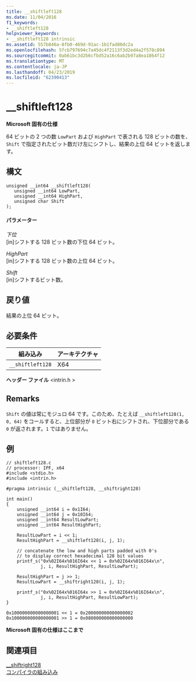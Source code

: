 ```yaml
---
title: __shiftleft128
ms.date: 11/04/2016
f1_keywords:
- __shiftleft128
helpviewer_keywords:
- __shiftleft128 intrinsic
ms.assetid: 557b846a-8fb0-469d-91ac-1b1fad80dc2a
ms.openlocfilehash: 5fcb797694c7a45dc4f2113f3d2ed4a2f578c894
ms.sourcegitcommit: 0ab61bc3d2b6cfbd52a16c6ab2b97a8ea1864f12
ms.translationtype: MT
ms.contentlocale: ja-JP
ms.lasthandoff: 04/23/2019
ms.locfileid: "62390413"
---
```

# <a name="shiftleft128"></a>__shiftleft128

**Microsoft 固有の仕様**

64 ビットの 2 つの数 `LowPart` および `HighPart` で表される 128 ビットの数を、`Shift` で指定されたビット数だけ左にシフトし、結果の上位 64 ビットを返します。

## <a name="syntax"></a>構文

```
unsigned __int64 __shiftleft128(
   unsigned __int64 LowPart,
   unsigned __int64 HighPart,
   unsigned char Shift
);
```

#### <a name="parameters"></a>パラメーター

*下位*<br/>
[in]シフトする 128 ビット数の下位 64 ビット。

*HighPart*<br/>
[in]シフトする 128 ビット数の上位 64 ビット。

*Shift*<br/>
[in]シフトするビット数。

## <a name="return-value"></a>戻り値

結果の上位 64 ビット。

## <a name="requirements"></a>必要条件

|組み込み|アーキテクチャ|
|---------------|------------------|
|`__shiftleft128`|X64|

**ヘッダー ファイル** \<intrin.h >

## <a name="remarks"></a>Remarks

`Shift` の値は常にモジュロ 64 です。このため、たとえば `__shiftleft128(1, 0, 64)` をコールすると、上位部分が `0` ビット右にシフトされ、下位部分である `0` が返されます。`1` ではありません。

## <a name="example"></a>例

```
// shiftleft128.c
// processor: IPF, x64
#include <stdio.h>
#include <intrin.h>

#pragma intrinsic (__shiftleft128, __shiftright128)

int main()
{
    unsigned __int64 i = 0x1I64;
    unsigned __int64 j = 0x10I64;
    unsigned __int64 ResultLowPart;
    unsigned __int64 ResultHighPart;

    ResultLowPart = i << 1;
    ResultHighPart = __shiftleft128(i, j, 1);

    // concatenate the low and high parts padded with 0's
    // to display correct hexadecimal 128 bit values
    printf_s("0x%02I64x%016I64x << 1 = 0x%02I64x%016I64x\n",
             j, i, ResultHighPart, ResultLowPart);

    ResultHighPart = j >> 1;
    ResultLowPart = __shiftright128(i, j, 1);

    printf_s("0x%02I64x%016I64x >> 1 = 0x%02I64x%016I64x\n",
             j, i, ResultHighPart, ResultLowPart);
}
```

```Output
0x100000000000000001 << 1 = 0x200000000000000002
0x100000000000000001 >> 1 = 0x080000000000000000
```

**Microsoft 固有の仕様はここまで**

## <a name="see-also"></a>関連項目

[__shiftright128](../intrinsics/shiftright128.md)<br/>
[コンパイラの組み込み](../intrinsics/compiler-intrinsics.md)